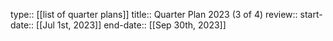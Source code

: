 type:: [[list of quarter plans]]
title:: Quarter Plan 2023 (3 of 4)
review::
start-date:: [[Jul 1st, 2023]] 
end-date:: [[Sep 30th, 2023]]
